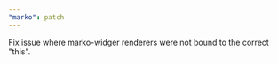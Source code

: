 ```yaml
---
"marko": patch
---
```


Fix issue where marko-widger renderers were not bound to the correct "this".
